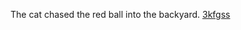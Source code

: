 The cat chased the red ball into the backyard. <a href="https://en.ueh.edu.vn/u5fe--free.html">3kfgss</a>
